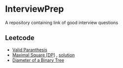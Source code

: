 # InterviewPrep
A repository containing link of good interview questions


## Leetcode

* [Valid Paranthesis](https://leetcode.com/problems/valid-parentheses/)
* [Maximal Square [DP]](https://leetcode.com/problems/maximal-square/) ,  [solution](https://github.com/TheSYNcoder/InterviewPrep/blob/master/Solutions/MaximalSquare.cpp)
* [Diameter of a Binary Tree](https://leetcode.com/problems/diameter-of-binary-tree/)
